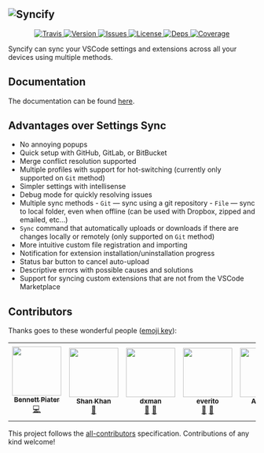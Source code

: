 ## ![Syncify][img:banner]

<p align="center">
	<a href="https://github.com/arnohovhannisyan/vscode-syncify/actions">
		<img src="https://img.shields.io/github/workflow/status/arnohovhannisyan/vscode-syncify/CI" alt="Travis">
	</a>
	<a href="https://marketplace.visualstudio.com/items?itemName=arnohovhannisyan.syncify">
		<img src="https://img.shields.io/visual-studio-marketplace/v/arnohovhannisyan.syncify" alt="Version">
	</a>
	<a href="https://github.com/arnohovhannisyan/vscode-syncify/issues">
		<img src="https://img.shields.io/github/issues/arnohovhannisyan/vscode-syncify" alt="Issues">
	</a>
	<a href="https://github.com/arnohovhannisyan/vscode-syncify/blob/master/LICENSE">
		<img src="https://img.shields.io/github/license/arnohovhannisyan/vscode-syncify" alt="License">
	</a>
	<a href="https://david-dm.org/arnohovhannisyan/vscode-syncify">
		<img src="https://img.shields.io/david/arnohovhannisyan/vscode-syncify" alt="Deps">
	</a>
	<a href="https://codecov.io/gh/arnohovhannisyan/vscode-syncify">
		<img src="https://img.shields.io/codecov/c/github/arnohovhannisyan/vscode-syncify" alt="Coverage">
	</a>
</p>

Syncify can sync your VSCode settings and extensions across all your devices using multiple methods.

## Documentation

The documentation can be found [here][link:docs].

## Advantages over Settings Sync

- No annoying popups
- Quick setup with GitHub, GitLab, or BitBucket
- Merge conflict resolution supported
- Multiple profiles with support for hot-switching (currently only supported on `Git` method)
- Simpler settings with intellisense
- Debug mode for quickly resolving issues
- Multiple sync methods - `Git` — sync using a git repository - `File` — sync to local folder, even when offline (can be used with Dropbox, zipped and emailed, etc...)
- `Sync` command that automatically uploads or downloads if there are changes locally or remotely (only supported on `Git` method)
- More intuitive custom file registration and importing
- Notification for extension installation/uninstallation progress
- Status bar button to cancel auto-upload
- Descriptive errors with possible causes and solutions
- Support for syncing custom extensions that are not from the VSCode Marketplace

## Contributors

Thanks goes to these wonderful people ([emoji key](https://allcontributors.org/docs/en/emoji-key)):

<!-- ALL-CONTRIBUTORS-LIST:START - Do not remove or modify this section -->
<!-- prettier-ignore-start -->
<!-- markdownlint-disable -->
<table>
	<tr>
		<td align="center"><a href="http://bennett.piater.name"><img src="https://avatars3.githubusercontent.com/u/1181744?v=4" width="100px;" alt=""/><br /><sub><b>Bennett Piater</b></sub></a><br /><a href="https://github.com/arnohovhannisyan/vscode-syncify/commits?author=clawoflight" title="Code">💻</a></td>
		<td align="center"><a href="http://shanalikhan.github.io"><img src="https://avatars0.githubusercontent.com/u/8774556?v=4" width="100px;" alt=""/><br /><sub><b>Shan Khan</b></sub></a><br /><a href="#ideas-shanalikhan" title="Ideas, Planning, & Feedback">🤔</a></td>
		<td align="center"><a href="https://github.com/dxman"><img src="https://avatars2.githubusercontent.com/u/10678981?v=4" width="100px;" alt=""/><br /><sub><b>dxman</b></sub></a><br /><a href="#userTesting-dxman" title="User Testing">📓</a> <a href="https://github.com/arnohovhannisyan/vscode-syncify/issues?q=author%3Adxman" title="Bug reports">🐛</a></td>
		<td align="center"><a href="https://github.com/everito"><img src="https://avatars3.githubusercontent.com/u/31976784?v=4" width="100px;" alt=""/><br /><sub><b>everito</b></sub></a><br /><a href="#userTesting-everito" title="User Testing">📓</a> <a href="https://github.com/arnohovhannisyan/vscode-syncify/issues?q=author%3Aeverito" title="Bug reports">🐛</a></td>
		<td align="center"><a href="https://allenyllee.gitlab.io/"><img src="https://avatars3.githubusercontent.com/u/3991134?v=4" width="100px;" alt=""/><br /><sub><b>Allen.YL</b></sub></a><br /><a href="#userTesting-allenyllee" title="User Testing">📓</a></td>
		<td align="center"><a href="http://frank.hommers.nl/"><img src="https://avatars2.githubusercontent.com/u/7355878?v=4" width="100px;" alt=""/><br /><sub><b>Frank Hommers</b></sub></a><br /><a href="https://github.com/arnohovhannisyan/vscode-syncify/issues?q=author%3Afrankhommers" title="Bug reports">🐛</a></td>
		<td align="center"><a href="https://github.com/nawordar"><img src="https://avatars2.githubusercontent.com/u/26769700?v=4" width="100px;" alt=""/><br /><sub><b>Cezary Drożak</b></sub></a><br /><a href="#ideas-nawordar" title="Ideas, Planning, & Feedback">🤔</a></td>
	</tr>
</table>

<!-- markdownlint-enable -->
<!-- prettier-ignore-end -->

<!-- ALL-CONTRIBUTORS-LIST:END -->

This project follows the [all-contributors](https://github.com/all-contributors/all-contributors) specification. Contributions of any kind welcome!

[link:docs]: https://arnohovhannisyan.space/vscode-syncify
[img:banner]: https://arnohovhannisyan.space/vscode-syncify/img/banner.jpg
